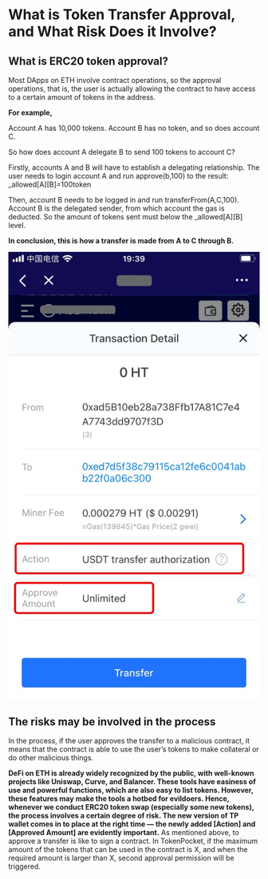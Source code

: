 # What is Token Transfer Approval, and What Risk Does it Involve?

## **What is ERC20 token approval?** <a id="43d0"></a>

Most DApps on ETH involve contract operations, so the approval operations, that is, the user is actually allowing the contract to have access to a certain amount of tokens in the address.

**For example,**

Account A has 10,000 tokens. Account B has no token, and so does account C.

So how does account A delegate B to send 100 tokens to account C?

Firstly, accounts A and B will have to establish a delegating relationship. The user needs to login account A and run approve\(b,100\) to the result: \_allowed\[A\]\[B\]=100token

Then, account B needs to be logged in and run transferFrom\(A,C,100\). Account B is the delegated sender, from which account the gas is deducted. So the amount of tokens sent must below the \_allowed\[A\]\[B\] level.

**In conclusion, this is how a transfer is made from A to C through B.** 

![](../../.gitbook/assets/approval.jpg)

## The risks may be involved in the process <a id="fcf9"></a>

In the process, if the user approves the transfer to a malicious contract, it means that the contract is able to use the user’s tokens to make collateral or do other malicious things.

**DeFi on ETH is already widely recognized by the public, with well-known projects like Uniswap, Curve, and Balancer. These tools have easiness of use and powerful functions, which are also easy to list tokens. However, these features may make the tools a hotbed for evildoers. Hence, whenever we conduct ERC20 token swap \(especially some new tokens\), the process involves a certain degree of risk. The new version of TP wallet comes in to place at the right time — the newly added \[Action\] and \[Approved Amount\] are evidently important.** As mentioned above, to approve a transfer is like to sign a contract. In TokenPocket, if the maximum amount of the tokens that can be used in the contract is X, and when the required amount is larger than X, second approval permission will be triggered.

